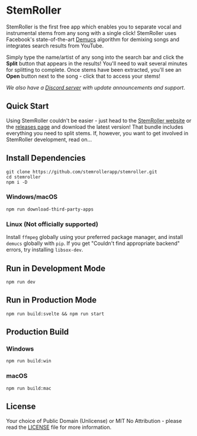 # StemRoller

StemRoller is the first free app which enables you to separate vocal and instrumental stems from any song with a single click! StemRoller uses Facebook's state-of-the-art [Demucs](https://github.com/facebookresearch/demucs) algorithm for demixing songs and integrates search results from YouTube.

Simply type the name/artist of any song into the search bar and click the **Split** button that appears in the results! You'll need to wait several minutes for splitting to complete. Once stems have been extracted, you'll see an **Open** button next to the song - click that to access your stems!

_We also have a [Discord server](https://www.stemroller.com/chat) with update announcements and support_.

## Quick Start

Using StemRoller couldn't be easier - just head to the [StemRoller website](https://stemroller.com) or the [releases page](https://github.com/stemrollerapp/stemroller/releases) and download the latest version! That bundle includes everything you need to split stems. If, however, you want to get involved in StemRoller development, read on...

## Install Dependencies

```
git clone https://github.com/stemrollerapp/stemroller.git
cd stemroller
npm i -D
```

### Windows/macOS

`npm run download-third-party-apps`

### Linux (Not officially supported)

Install `ffmpeg` globally using your preferred package manager, and install `demucs` globally with `pip`.
If you get "Couldn't find appropriate backend" errors, try installing `libsox-dev`.

## Run in Development Mode

`npm run dev`

## Run in Production Mode

`npm run build:svelte && npm run start`

## Production Build

### Windows

`npm run build:win`

### macOS

`npm run build:mac`

## License

Your choice of Public Domain (Unlicense) or MIT No Attribution - please read the [LICENSE](https://github.com/stemrollerapp/stemroller/blob/main/LICENSE) file for more information.
